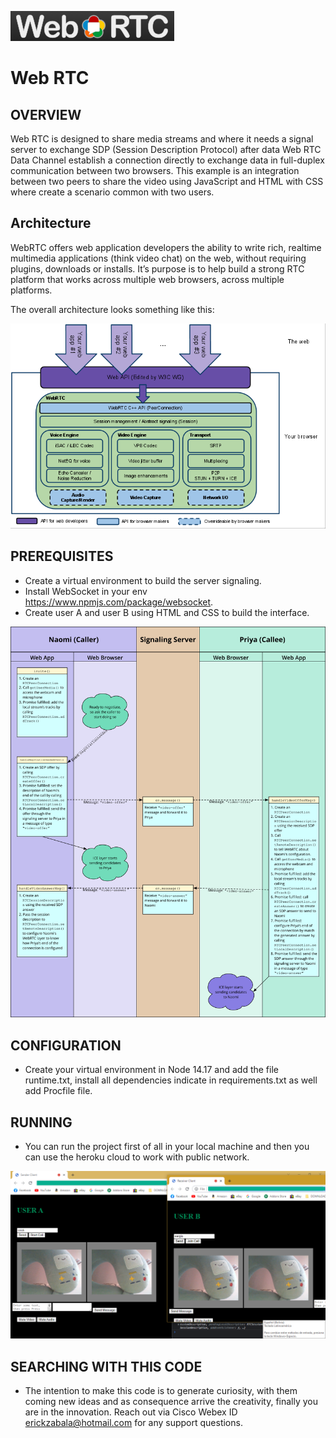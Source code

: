 ![image](https://github.com/ERICK-ZABALA/Web-RTC/blob/master/logo.png?raw=true)

# Web RTC

## OVERVIEW
Web RTC is designed to share media streams and where it needs a signal server to exchange SDP (Session Description Protocol) after data Web RTC Data Channel establish a connection directly to exchange data in full-duplex communication between two browsers.
This example is an integration between two peers to share the video using JavaScript and HTML with CSS where create a scenario common with two users.
## Architecture
WebRTC offers web application developers the ability to write rich, realtime multimedia applications (think video chat) on the web, without requiring plugins, downloads or installs. It’s purpose is to help build a strong RTC platform that works across multiple web browsers, across multiple platforms.

The overall architecture looks something like this:

![image](https://github.com/ERICK-ZABALA/Web-RTC/blob/master/webrtc.png?raw=true)

## PREREQUISITES

* Create a virtual environment to build the server signaling.
* Install WebSocket in your env https://www.npmjs.com/package/websocket.
* Create user A and user B using HTML and CSS to build the interface.

![image](https://raw.githubusercontent.com/ERICK-ZABALA/Web-RTC/eae79a60eed289d925a8553b97356068b152b7c6/webrtc_-_signaling_diagram.svg?token=AJDAQCE7KZYU5M6PEMQNW2LCGOUUY)

## CONFIGURATION

* Create your virtual environment in Node 14.17 and add the file runtime.txt, install all dependencies indicate in requirements.txt as well add Procfile file.

## RUNNING

* You can run the project first of all in your local machine and then you can use the heroku cloud to work with public network.

![image](https://github.com/ERICK-ZABALA/Web-RTC/blob/master/test.png?raw=true)

## SEARCHING WITH THIS CODE

* The intention to make this code is to generate curiosity, with them coming new ideas and as consequence arrive the creativity, finally you are in the innovation. Reach out via Cisco Webex ID erickzabala@hotmail.com for any support questions.





